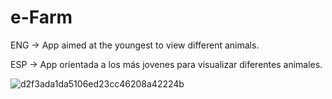 
# e-Farm

ENG -> App aimed at the youngest to view different animals.

ESP -> App orientada a los más jovenes para visualizar diferentes animales.

![d2f3ada1da5106ed23cc46208a42224b](https://user-images.githubusercontent.com/55792897/111965210-c6b05e80-8af5-11eb-8b05-a8611df7c4d3.png)

